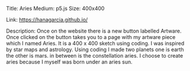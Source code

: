 Title: Aries
Medium: p5.js
Size: 400x400

Link: https://hanagarcia.github.io/

Description:
Once on the website there is a new button labelled Artware. Once clicked on the button takes you to a page with my artware piece which I named Aries. It is a 400 x 400 sketch using coding. I was inspired by star maps and astrology. Using coding I made two planets one is earth the other is mars. in between is the constellation aries. I choose to create aries because I myself was born under an aries sun. 

